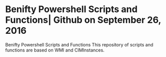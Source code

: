 # Benifty Powershell Scripts and Functions| Github on September 26, 2016
Benifty Powershell Scripts and Functions 
This repository of scripts and functions are based on WMI and CIMInstances.


